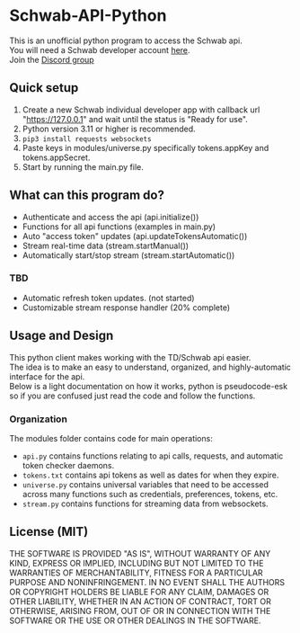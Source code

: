 # Schwab-API-Python 
This is an unofficial python program to access the Schwab api.    
You will need a Schwab developer account [here](https://beta-developer.schwab.com/).        
Join the [Discord group](https://discord.gg/m7SSjr9rs9)


## Quick setup
1. Create a new Schwab individual developer app with callback url "https://127.0.0.1" and wait until the status is "Ready for use".
2. Python version 3.11 or higher is recommended.     
3. `pip3 install requests websockets`
4. Paste keys in modules/universe.py specifically tokens.appKey and tokens.appSecret.
5. Start by running the main.py file.

## What can this program do?
 - Authenticate and access the api (api.initialize())
 - Functions for all api functions (examples in main.py)
 - Auto "access token" updates (api.updateTokensAutomatic())
 - Stream real-time data (stream.startManual())
 - Automatically start/stop stream (stream.startAutomatic())
 ### TBD 
 - Automatic refresh token updates. (not started)
 - Customizable stream response handler (20% complete)


## Usage and Design
This python client makes working with the TD/Schwab api easier.    
The idea is to make an easy to understand, organized, and highly-automatic interface for the api.   
Below is a light documentation on how it works, python is pseudocode-esk so if you are confused just read the code and follow the functions. 

### Organization

The modules folder contains code for main operations:     
 - `api.py` contains functions relating to api calls, requests, and automatic token checker daemons.
 - `tokens.txt` contains api tokens as well as dates for when they expire.
 - `universe.py` contains universal variables that need to be accessed across many functions such as credentials, preferences, tokens, etc.
 - `stream.py` contains functions for streaming data from websockets.

<!---
### Initialization
main.py initializes below main() in `if __name__ == '__main__':` each call is described below:
 1. `api.initialize()` # This calls a function that checks if the access or refresh token need to be re-authenticated. It also adds the tokens and expire times to variables in `universe.py`
 2. `main()` # This is where you put your code to be run.
-->
## License (MIT)

THE SOFTWARE IS PROVIDED "AS IS", WITHOUT WARRANTY OF ANY KIND, EXPRESS OR
IMPLIED, INCLUDING BUT NOT LIMITED TO THE WARRANTIES OF MERCHANTABILITY,
FITNESS FOR A PARTICULAR PURPOSE AND NONINFRINGEMENT. IN NO EVENT SHALL THE
AUTHORS OR COPYRIGHT HOLDERS BE LIABLE FOR ANY CLAIM, DAMAGES OR OTHER
LIABILITY, WHETHER IN AN ACTION OF CONTRACT, TORT OR OTHERWISE, ARISING FROM,
OUT OF OR IN CONNECTION WITH THE SOFTWARE OR THE USE OR OTHER DEALINGS IN THE
SOFTWARE.
